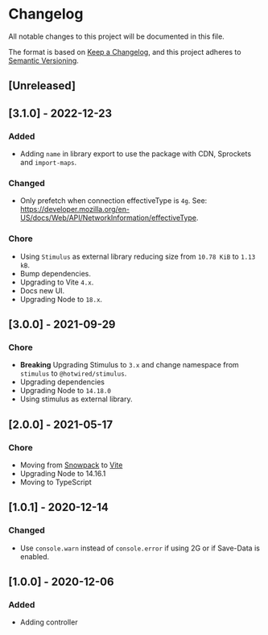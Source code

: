 # Changelog
All notable changes to this project will be documented in this file.

The format is based on [Keep a Changelog](https://keepachangelog.com/en/1.0.0/),
and this project adheres to [Semantic Versioning](https://semver.org/spec/v2.0.0.html).

## [Unreleased]

## [3.1.0] - 2022-12-23

### Added

- Adding `name` in library export to use the package with CDN, Sprockets and `import-maps`.

### Changed

- Only prefetch when connection effectiveType is `4g`. See: https://developer.mozilla.org/en-US/docs/Web/API/NetworkInformation/effectiveType.

### Chore

- Using `Stimulus` as external library reducing size from `10.78 KiB` to `1.13 kB`.
- Bump dependencies.
- Upgrading to Vite `4.x`.
- Docs new UI.
- Upgrading Node to `18.x`.

## [3.0.0] - 2021-09-29

### Chore

- **Breaking** Upgrading Stimulus to `3.x` and change namespace from `stimulus` to `@hotwired/stimulus`.
- Upgrading dependencies
- Upgrading Node to `14.18.0`
- Using stimulus as external library.

## [2.0.0] - 2021-05-17

### Chore

- Moving from [Snowpack](https://www.snowpack.dev/) to [Vite](https://github.com/vitejs/vite)
- Upgrading Node to 14.16.1
- Moving to TypeScript

## [1.0.1] - 2020-12-14

### Changed

- Use `console.warn` instead of `console.error` if using 2G or if Save-Data is enabled.

## [1.0.0] - 2020-12-06

### Added

- Adding controller

